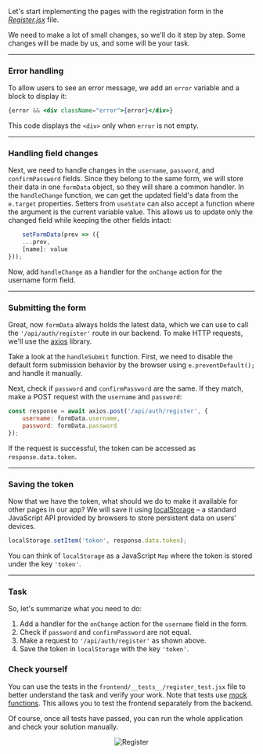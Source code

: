 Let's start implementing the pages with the registration form in the [_Register.jsx_][Register] file.

We need to make a lot of small changes, so we'll do it step by step. 
Some changes will be made by us, and some will be your task.

---

### Error handling
To allow users to see an error message, we add an `error` variable and a block to display it:

```jsx
{error && <div className="error">{error}</div>}
```
This code displays the `<div>` only when `error` is not empty.

---
### Handling field changes
Next, we need to handle changes in the `username`, `password`, and `confirmPassword` fields.
Since they belong to the same form, we will store their data in one `formData` object, so they will share a common handler.
In the `handleChange` function, we can get the updated field's data from the `e.target` properties.
Setters from `useState` can also accept a function where the argument is the current variable value.
This allows us to update only the changed field while keeping the other fields intact:

```jsx
    setFormData(prev => ({
    ...prev,
    [name]: value
}));
```
Now, add `handleChange` as a handler for the `onChange` action for the username form field.

---
### Submitting the form
Great, now `formData` always holds the latest data, which we can use to call the `'/api/auth/register'` route in our backend.
To make HTTP requests, we'll use the [axios](https://axios-http.com/docs/intro) library.

Take a look at the `handleSubmit` function.
First, we need to disable the default form submission behavior by the browser using `e.preventDefault();` and handle it manually.

Next, check if `password` and `confirmPassword` are the same. If they match, make a POST request with the `username` and `password`:

```jsx
const response = await axios.post('/api/auth/register', {
    username: formData.username,
    password: formData.password
});
```

If the request is successful, the token can be accessed as `response.data.token`.

---

### Saving the token
Now that we have the token, what should we do to make it available for other pages in our app?
We will save it using [localStorage](https://en.wikipedia.org/wiki/Web_storage) –
a standard JavaScript API provided by browsers to store persistent data on users' devices.


```jsx
localStorage.setItem('token', response.data.token);
```

You can think of `localStorage` as a JavaScript `Map` where the token is stored under the key `'token'`.

---

### Task
So, let's summarize what you need to do:
1. Add a handler for the `onChange` action for the `username` field in the form.
2. Check if `password` and `confirmPassword` are not equal.
3. Make a request to `'/api/auth/register'` as shown above.
4. Save the token in `localStorage` with the key `'token'`.

### Check yourself
You can use the tests in the `frontend/__tests__/register_test.jsx` file to better understand the task and verify your work.
Note that tests use [mock functions](https://jestjs.io/docs/mock-function-api).
This allows you to test the frontend separately from the backend.

Of course, once all tests have passed, you can run the whole application and check your solution manually.

<div style="text-align: center; max-width: 600px; margin: 0 auto;">
<img src="images/register.gif" alt="Register">
</div>

[Register]: course://Frontend/BackendConnection/register_form/frontend/src/pages/Register.jsx
